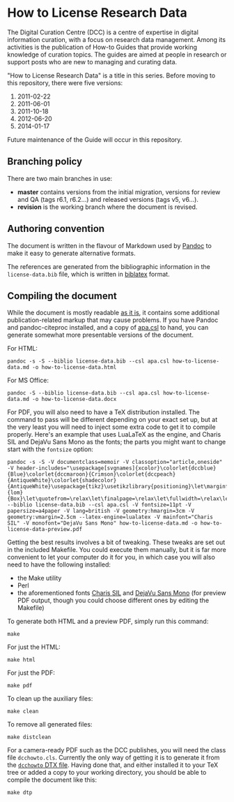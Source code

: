 How to License Research Data
============================

The Digital Curation Centre (DCC) is a centre of expertise in digital
information curation, with a focus on research data management. Among its
activities is the publication of How-to Guides that provide working knowledge of
curation topics. The guides are aimed at people in research or support posts who
are new to managing and curating data.

"How to License Research Data" is a title in this series. Before moving to this
repository, there were five versions:

 1. 2011-02-22
 2. 2011-06-01
 3. 2011-10-18
 4. 2012-06-20
 5. 2014-01-17

Future maintenance of the Guide will occur in this repository.

Branching policy
----------------

There are two main branches in use:

  * **master** contains versions from the initial migration, versions for
    review and QA (tags r6.1, r6.2...) and released versions (tags v5, v6...).
  * **revision** is the working branch where the document is revised.


Authoring convention
--------------------

The document is written in the flavour of Markdown used by
[Pandoc](http://johnmacfarlane.net/pandoc/) to make it easy to generate
alternative formats.

The references are generated from the bibliographic information in the
`license-data.bib` file, which is written in
[biblatex](http://www.tex.ac.uk/tex-archive/help/Catalogue/entries/biblatex.html)
format.


Compiling the document
----------------------

While the document is mostly readable [as it
is](https://github.com/alex-ball/HowTo-LicenseData/blob/master/how-to-license-data.md),
it contains some additional publication-related markup that may cause problems.
If you have Pandoc and pandoc-citeproc installed, and a copy of
[apa.csl](https://raw.githubusercontent.com/citation-style-language/styles/master/apa.csl)
to hand, you can generate somewhat more presentable versions of the document.

For HTML:

~~~~
pandoc -s -S --biblio license-data.bib --csl apa.csl how-to-license-data.md -o how-to-license-data.html
~~~~

For MS Office:

~~~~
pandoc -S --biblio license-data.bib --csl apa.csl how-to-license-data.md -o how-to-license-data.docx
~~~~

For PDF, you will also need to have a TeX distribution installed. The command to
pass will be different depending on your exact set up, but at the very least you will need to inject some extra code to get it to compile properly. Here's an example that
uses LuaLaTeX as the engine, and Charis SIL and DejaVu Sans Mono as the fonts; the parts you might want to change start with the `fontsize` option:

~~~~
pandoc -s -S -V documentclass=memoir -V classoption="article,oneside" -V header-includes="\usepackage[svgnames]{xcolor}\colorlet{dccblue}{Blue}\colorlet{dccmaroon}{Crimson}\colorlet{dccpeach}{AntiqueWhite}\colorlet{shadecolor}{AntiqueWhite}\usepackage{tikz}\usetikzlibrary{positioning}\let\marginfigure=\figure\let\endmarginfigure=\endfigure\newfloat{marginbox}{lom}{Box}\let\quotefrom=\relax\let\finalpage=\relax\let\fullwidth=\relax\let\endfullwidth=\relax\let\fullcite=\textbf" --biblio license-data.bib --csl apa.csl -V fontsize=11pt -V papersize=a4paper -V lang=british -V geometry:hmargin=3cm -V geometry:vmargin=2.5cm --latex-engine=lualatex -V mainfont="Charis SIL" -V monofont="DejaVu Sans Mono" how-to-license-data.md -o how-to-license-data-preview.pdf
~~~~

Getting the best results involves a bit of tweaking. These tweaks are set out in the included Makefile. You could execute them manually, but it is far more convenient to let your computer do it for you, in which case you will also need to have the following installed:

* the Make utility
* Perl
* the aforementioned fonts [Charis SIL](http://scripts.sil.org/cms/scripts/page.php?item_id=CharisSIL_download) and [DejaVu Sans Mono](http://dejavu-fonts.org/wiki/Download) (for preview PDF output, though you could choose different ones by editing the Makefile)

To generate both HTML and a preview PDF, simply run this command:

~~~~
make
~~~~

For just the HTML:

~~~~
make html
~~~~

For just the PDF:

~~~~
make pdf
~~~~

To clean up the auxiliary files:

~~~~
make clean
~~~~

To remove all generated files:

~~~~
make distclean
~~~~

For a camera-ready PDF such as the DCC publishes, you will need the class file `dcchowto.cls`. Currently the only way of getting it is to generate it from the [`dcchowto` DTX file](https://github.com/alex-ball/dcchowto). Having done that, and either installed it to your TeX tree or added a copy to your working directory, you should be able to compile the document like this:

~~~~
make dtp
~~~~
